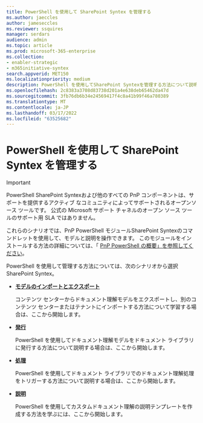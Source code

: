 ```yaml
---
title: PowerShell を使用して SharePoint Syntex を管理する
ms.author: jaeccles
author: jameseccles
ms.reviewer: ssquires
manager: serdars
audience: admin
ms.topic: article
ms.prod: microsoft-365-enterprise
ms.collection:
- enabler-strategic
- m365initiative-syntex
search.appverid: MET150
ms.localizationpriority: medium
description: PowerShell を使用してSharePoint Syntexを管理する方法について説明します。
ms.openlocfilehash: 2c8383a3708d83738d201a4e638deb65462da47d
ms.sourcegitcommit: 3fb76db6b34e24569417f4c8a41b99f46a780389
ms.translationtype: MT
ms.contentlocale: ja-JP
ms.lasthandoff: 03/17/2022
ms.locfileid: "63525682"
---
```

# <a name="manage-sharepoint-syntex-with-powershell"></a>PowerShell を使用して SharePoint Syntex を管理する

> [!IMPORTANT]
> PowerShell SharePoint Syntexおよび他のすべての PnP コンポーネントは、サポートを提供するアクティブ なコミュニティによってサポートされるオープンソース ツールです。 公式の Microsoft サポート チャネルのオープン ソース ツールのサポート用 SLA ではありません。

これらのシナリオでは、PnP PowerShell モジュールSharePoint Syntexのコマンドレットを使用して、モデルと説明を操作できます。 このモジュールをインストールする方法の詳細については、「 [PnP PowerShell の概要」を参照してください](/powershell/sharepoint/sharepoint-pnp/sharepoint-pnp-cmdlets)。

PowerShell を使用して管理する方法については、次のシナリオから選択SharePoint Syntex。

- [**モデルのインポートとエクスポート**](powershell-syntex-import-export.md)

    コンテンツ センターからドキュメント理解モデルをエクスポートし、別のコンテンツ センターまたはテナントにインポートする方法について学習する場合は、ここから開始します。

- [**発行**](powershell-syntex-publishing.md)

    PowerShell を使用してドキュメント理解モデルをドキュメント ライブラリに発行する方法について説明する場合は、ここから開始します。

- [**処理**](powershell-syntex-processing.md)

    PowerShell を使用してドキュメント ライブラリでのドキュメント理解処理をトリガーする方法について説明する場合は、ここから開始します。

- [**説明**](powershell-syntex-explanations.md)

    PowerShell を使用してカスタムドキュメント理解の説明テンプレートを作成する方法を学ぶには、ここから開始します。
